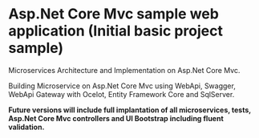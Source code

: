# Asp.Net Core Mvc sample web application (Initial basic project sample)
 <P>Microservices Architecture and Implementation on Asp.Net Core Mvc.</P>
 <P>Building Microservice on Asp.Net Core Mvc using WebApi, Swagger, WebApi Gateway with Ocelot, Entity Framework Core and SqlServer.</P>   
 <P><B>Future versions will include full implantation of all microservices, tests, Asp.Net Core Mvc controllers and UI Bootstrap including fluent validation. </B></P>


